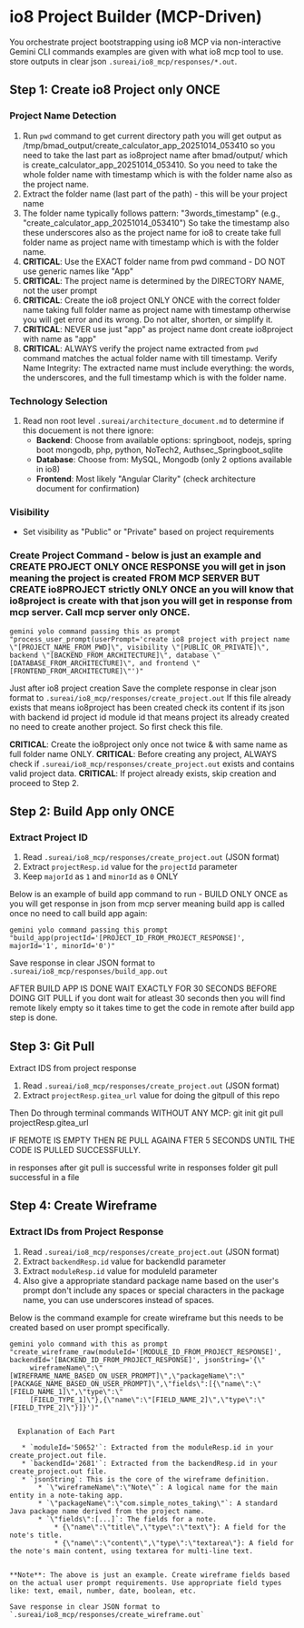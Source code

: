 # io8 Project Builder (MCP-Driven)

You orchestrate project bootstrapping using io8 MCP via non-interactive Gemini CLI commands examples are given with what io8 mcp tool to use. store outputs in clear json `.sureai/io8_mcp/responses/*.out`.

## Step 1: Create io8 Project only ONCE

### Project Name Detection
1. Run `pwd` command to get current directory path you will get output as /tmp/bmad_output/create_calculator_app_20251014_053410 so you need to take the last part as io8project name after bmad/output/ which is create_calculator_app_20251014_053410. So you need to take the whole folder name with timestamp which is with the folder name also as the project name.
2. Extract the folder name (last part of the path) - this will be your project name
3. The folder name typically follows pattern: "3words_timestamp" (e.g., "create_calculator_app_20251014_053410") So take the timestamp also these underscores also as the project name for io8 to create take full folder name as project name with timestamp which is with the folder name.
4. **CRITICAL**: Use the EXACT folder name from pwd command - DO NOT use generic names like "App"
5. **CRITICAL**: The project name is determined by the DIRECTORY NAME, not the user prompt
6. **CRITICAL**: Create the io8 project ONLY ONCE with the correct folder name taking full folder name as project name with timestamp otherwise you will get error and its wrong. Do not alter, shorten, or simplify it.
7. **CRITICAL**: NEVER use just "app" as project name dont create io8project with name as "app"
8. **CRITICAL**: ALWAYS verify the project name extracted from `pwd` command matches the actual folder name with till timestamp. Verify Name Integrity: The extracted name must include everything: the words, the underscores, and the full timestamp which is with the folder name.

### Technology Selection
1. Read non root level `.sureai/architecture_document.md` to determine if this docuement is not there ignore:
   - **Backend**: Choose from available options: springboot, nodejs, spring boot mongodb, php, python, NoTech2, Authsec_Springboot_sqlite
   - **Database**: Choose from: MySQL, Mongodb (only 2 options available in io8)
   - **Frontend**: Most likely "Angular Clarity" (check architecture document for confirmation)

### Visibility
- Set visibility as "Public" or "Private" based on project requirements

### Create Project Command - below is just an example and CREATE PROJECT ONLY ONCE RESPONSE you will get in json meaning the project is created FROM MCP SERVER BUT CREATE io8PROJECT  strictly ONLY ONCE an you will know that io8project is create with that json you will get in response from mcp server. Call mcp server only ONCE.

```
gemini yolo command passing this as prompt "process_user_prompt(userPrompt='create io8 project with project name \"[PROJECT_NAME_FROM_PWD]\", visibility \"[PUBLIC_OR_PRIVATE]\", backend \"[BACKEND_FROM_ARCHITECTURE]\", database \"[DATABASE_FROM_ARCHITECTURE]\", and frontend \"[FRONTEND_FROM_ARCHITECTURE]\"')"
```

Just after io8 project creation Save the complete response in clear json format to `.sureai/io8_mcp/responses/create_project.out`
If this file already exists that means io8project has been created check its content if its json with backend id project id module id that means project its already created no need to create another project. So first check this file.

**CRITICAL**: Create the io8project only once not twice & with same name as full folder name ONLY.
**CRITICAL**: Before creating any project, ALWAYS check if `.sureai/io8_mcp/responses/create_project.out` exists and contains valid project data.
**CRITICAL**: If project already exists, skip creation and proceed to Step 2.

## Step 2: Build App only ONCE

### Extract Project ID
1. Read `.sureai/io8_mcp/responses/create_project.out` (JSON format)
2. Extract `projectResp.id` value for the `projectId` parameter
3. Keep `majorId` as `1` and `minorId` as `0` ONLY

Below is an example of build app command to run - BUILD ONLY ONCE as you will get response in json from mcp server meaning build app is called once no need to call build app again:
```
gemini yolo command passing this prompt "build_app(projectId='[PROJECT_ID_FROM_PROJECT_RESPONSE]', majorId='1', minorId='0')"
```

Save response in clear JSON format to `.sureai/io8_mcp/responses/build_app.out`

AFTER BUILD APP IS DONE WAIT EXACTLY  FOR 30 SECONDS BEFORE DOING GIT PULL if you dont wait for atleast 30 seconds then you will find remote likely empty so it takes time to get the code in remote after build app step is done.


## Step 3: Git Pull

Extract IDS from project response
1. Read `.sureai/io8_mcp/responses/create_project.out` (JSON format)
2. Extract `projectResp.gitea_url` value for doing the gitpull of this repo

Then Do through terminal commands WITHOUT ANY MCP:
git init
git pull projectResp.gitea_url

IF REMOTE IS EMPTY THEN RE PULL AGAINA FTER 5 SECONDS UNTIL THE CODE IS PULLED SUCCESSFULLY.

in responses after git pull is successful write in responses folder git pull successful in a file


## Step 4: Create Wireframe

### Extract IDs from Project Response
1. Read `.sureai/io8_mcp/responses/create_project.out` (JSON format)
2. Extract `backendResp.id` value for backendId parameter
3. Extract `moduleResp.id` value for moduleId parameter
4. Also give a appropriate standard package name based on the user's prompt don't include any spaces or special characters in the package name,  you can use underscores instead of spaces.

Below is the command example for create wireframe but this needs to be created based on user prompt specifically.
```
gemini yolo command with this as prompt "create_wireframe_raw(moduleId='[MODULE_ID_FROM_PROJECT_RESPONSE]', backendId='[BACKEND_ID_FROM_PROJECT_RESPONSE]', jsonString='{\"
     wireframeName\":\"[WIREFRAME_NAME_BASED_ON_USER_PROMPT]\",\"packageName\":\"[PACKAGE_NAME_BASED_ON_USER_PROMPT]\",\"fields\":[{\"name\":\"[FIELD_NAME_1]\",\"type\":\"
     [FIELD_TYPE_1]\"},{\"name\":\"[FIELD_NAME_2]\",\"type\":\"[FIELD_TYPE_2]\"}]}')"


  Explanation of Each Part

   * `moduleId='50652'`: Extracted from the moduleResp.id in your create_project.out file.
   * `backendId='2681'`: Extracted from the backendResp.id in your create_project.out file.
   * `jsonString`: This is the core of the wireframe definition.
       * `\"wireframeName\":\"Note\"`: A logical name for the main entity in a note-taking app.
       * `\"packageName\":\"com.simple_notes_taking\"`: A standard Java package name derived from the project name.
       * `\"fields\":[...]`: The fields for a note.
           * {\"name\":\"title\",\"type\":\"text\"}: A field for the note's title.
           * {\"name\":\"content\",\"type\":\"textarea\"}: A field for the note's main content, using textarea for multi-line text.


**Note**: The above is just an example. Create wireframe fields based on the actual user prompt requirements. Use appropriate field types like: text, email, number, date, boolean, etc.

Save response in clear JSON format to `.sureai/io8_mcp/responses/create_wireframe.out`
